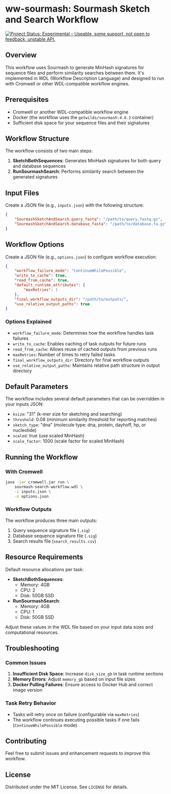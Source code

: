 # ww-sourmash: Sourmash Sketch and Search Workflow
[![Project Status: Experimental – Useable, some support, not open to feedback, unstable API.](https://getwilds.org/badges/badges/experimental.svg)](https://getwilds.org/badges/#experimental)

## Overview
This workflow uses Sourmash to generate MinHash signatures for sequence files and perform similarity searches between them. It's implemented in WDL (Workflow Description Language) and designed to run with Cromwell or other WDL-compatible workflow engines.

## Prerequisites
- Cromwell or another WDL-compatible workflow engine
- Docker (the workflow uses the `getwilds/sourmash:4.8.2` container)
- Sufficient disk space for your sequence files and their signatures

## Workflow Structure
The workflow consists of two main steps:
1. **SketchBothSequences**: Generates MinHash signatures for both query and database sequences
2. **RunSourmashSearch**: Performs similarity search between the generated signatures

## Input Files
Create a JSON file (e.g., `inputs.json`) with the following structure:
```json
{
    "SourmashSketchAndSearch.query_fastq": "/path/to/query.fastq.gz",
    "SourmashSketchAndSearch.database_fasta": "/path/to/database.fa.gz"
}
```

## Workflow Options
Create a JSON file (e.g., `options.json`) to configure workflow execution:
```json
{
    "workflow_failure_mode": "ContinueWhilePossible",
    "write_to_cache": true,
    "read_from_cache": true,
    "default_runtime_attributes": {
        "maxRetries": 1
    },
    "final_workflow_outputs_dir": "/path/to/outputs/",
    "use_relative_output_paths": true
}
```

### Options Explained
- `workflow_failure_mode`: Determines how the workflow handles task failures
- `write_to_cache`: Enables caching of task outputs for future runs
- `read_from_cache`: Allows reuse of cached outputs from previous runs
- `maxRetries`: Number of times to retry failed tasks
- `final_workflow_outputs_dir`: Directory for final workflow outputs
- `use_relative_output_paths`: Maintains relative path structure in output directory

## Default Parameters
The workflow includes several default parameters that can be overridden in your inputs JSON:
- `ksize`: "31" (k-mer size for sketching and searching)
- `threshold`: 0.08 (minimum similarity threshold for reporting matches)
- `sketch_type`: "dna" (molecule type: dna, protein, dayhoff, hp, or nucleotide)
- `scaled`: true (use scaled MinHash)
- `scale_factor`: 1000 (scale factor for scaled MinHash)

## Running the Workflow

### With Cromwell
```bash
java -jar cromwell.jar run \
    sourmash-search-workflow.wdl \
    -i inputs.json \
    -o options.json
```

### Workflow Outputs
The workflow produces three main outputs:
1. Query sequence signature file (`.sig`)
2. Database sequence signature file (`.sig`)
3. Search results file (`search_results.csv`)

## Resource Requirements
Default resource allocations per task:
- **SketchBothSequences**:
  - Memory: 4GB
  - CPU: 2
  - Disk: 50GB SSD
- **RunSourmashSearch**:
  - Memory: 4GB
  - CPU: 1
  - Disk: 50GB SSD

Adjust these values in the WDL file based on your input data sizes and computational resources.

## Troubleshooting

### Common Issues
1. **Insufficient Disk Space**: Increase `disk_size_gb` in task runtime sections
2. **Memory Errors**: Adjust `memory_gb` based on input file sizes
3. **Docker Pulling Failures**: Ensure access to Docker Hub and correct image version

### Task Retry Behavior
- Tasks will retry once on failure (configurable via `maxRetries`)
- The workflow continues executing possible tasks if one fails (`ContinueWhilePossible` mode)

## Contributing
Feel free to submit issues and enhancement requests to improve this workflow.

## License
Distributed under the MIT License. See `LICENSE` for details.


